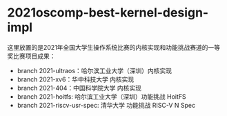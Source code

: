 # 2021oscomp-best-kernel-design-impl

这里放置的是2021年全国大学生操作系统比赛的内核实现和功能挑战赛道的一等奖比赛项目成果：

- branch 2021-ultraos：哈尔滨工业大学（深圳）内核实现
- branch 2021-xv6：华中科技大学 内核实现
- branch 2021-404：中国科学院大学 内核实现
- branch 2021-hoitfs: 哈尔滨工业大学（深圳）功能挑战 HoitFS
- branch 2021-riscv-usr-spec: 清华大学 功能挑战 RISC-V N Spec


